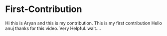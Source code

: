# First-Contribution
Hi this is Aryan and this is my contribution.
This is my first contribution
Hello anuj thanks for this video. Very Helpful.
wait....

